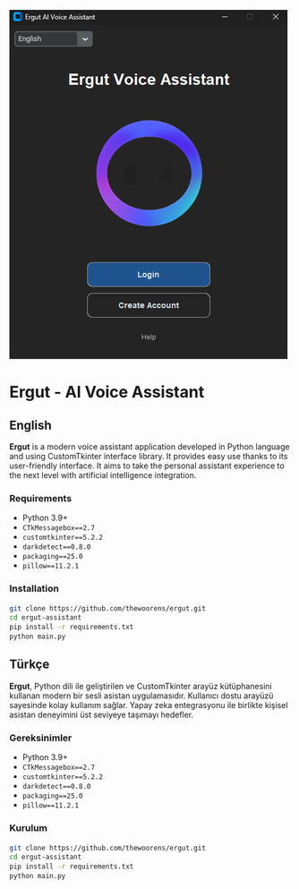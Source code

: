 ![image]({EEA8921D-1404-4C86-880A-43DFEF613BFB}.png)

# Ergut - AI Voice Assistant

## English

**Ergut** is a modern voice assistant application developed in Python language and using CustomTkinter interface library. It provides easy use thanks to its user-friendly interface. It aims to take the personal assistant experience to the next level with artificial intelligence integration.

### Requirements
- Python 3.9+
- `CTkMessagebox==2.7`
- `customtkinter==5.2.2`
- `darkdetect==0.8.0`
- `packaging==25.0`
- `pillow==11.2.1`

### Installation
```bash
git clone https://github.com/thewoorens/ergut.git
cd ergut-assistant
pip install -r requirements.txt
python main.py
```

## Türkçe

**Ergut**, Python dili ile geliştirilen ve CustomTkinter arayüz kütüphanesini kullanan modern bir sesli asistan uygulamasıdır. Kullanıcı dostu arayüzü sayesinde kolay kullanım sağlar. Yapay zeka entegrasyonu ile birlikte kişisel asistan deneyimini üst seviyeye taşımayı hedefler.

### Gereksinimler
- Python 3.9+
- `CTkMessagebox==2.7`
- `customtkinter==5.2.2`
- `darkdetect==0.8.0`
- `packaging==25.0`
- `pillow==11.2.1`

### Kurulum
```bash
git clone https://github.com/thewoorens/ergut.git
cd ergut-assistant
pip install -r requirements.txt
python main.py
```
